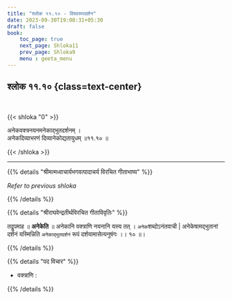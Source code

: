 ```yaml
---
title: "श्लोक ११.१० - विश्वरूपदर्शन"
date: 2023-09-30T19:08:31+05:30
draft: false
book:
    toc_page: true
    next_page: Shloka11
    prev_page: Shloka9
    menu : geeta_menu
---
```




## श्लोक ११.१० {class=text-center}

<br/>

{{< shloka  "0"  >}}

अनेकवक्त्रनयनमनेकाद्भुतदर्शनम् ।    
अनेकदिव्याभरणं दिव्यानेकोद्यतायुधम् ॥११.१० ॥

{{< /shloka >}}

---


{{% details "श्रीमत्मध्वाचार्यभगवत्पादाचर्य विरचित  गीताभाष्य" %}}

*Refer to previous shloka*

{{% /details %}}



{{% details "श्रीराघवेन्द्रतीर्थविरचित गीताविवृतिः" %}}

तद्रूपमाह ॥ **अनेकेति** ॥ 
अनेकानि वक्त्राणि नयनानि यस्य तत्‌ ।
`अनेक`शब्दोऽनंतवाची | अनेकेषामद्भुतानां दर्शनं 
यस्मिन्निति `अनेकाद्भुतदर्शनं`
रूपं दर्शयामासेत्यनुषंगः ।। १० ॥।

{{% /details %}}



{{% details "पद विचार" %}}

- वक्त्राणि : 

{{% /details %}}
